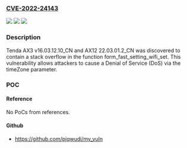 ### [CVE-2022-24143](https://cve.mitre.org/cgi-bin/cvename.cgi?name=CVE-2022-24143)
![](https://img.shields.io/static/v1?label=Product&message=n%2Fa&color=blue)
![](https://img.shields.io/static/v1?label=Version&message=n%2Fa&color=blue)
![](https://img.shields.io/static/v1?label=Vulnerability&message=n%2Fa&color=brighgreen)

### Description

Tenda AX3 v16.03.12.10_CN and AX12 22.03.01.2_CN was discovered to contain a stack overflow in the function form_fast_setting_wifi_set. This vulnerability allows attackers to cause a Denial of Service (DoS) via the timeZone parameter.

### POC

#### Reference
No PoCs from references.

#### Github
- https://github.com/pjqwudi/my_vuln


